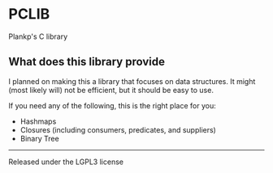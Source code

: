 # PCLIB

Plankp's C library

## What does this library provide

I planned on making this a library that focuses on data structures.
It might (most likely will) not be efficient, but it should be easy to use.

If you need any of the following, this is the right place for you:

*  Hashmaps
*  Closures (including consumers, predicates, and suppliers)
*  Binary Tree

------

Released under the LGPL3 license
